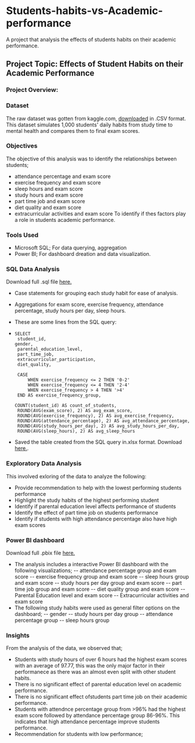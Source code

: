 # Students-habits-vs-Academic-performance
A project that analysis the effects of students habits on their academic performance.

## Project Topic: Effects of Student Habits on their Academic Performance

### Project Overview:

### Dataset
The raw dataset was gotten from kaggle.com, [downloaded](https://www.kaggle.com/datasets/jayaantanaath/student-habits-vs-academic-performance) in .CSV format. This dataset simulates 1,000 students' daily habits from study time to mental health and compares them to final exam scores.

### Objectives
The objective of this analysis was to identify the relationships between students;
- attendance percentage and exam score
- exercise frequency and exam score
- sleep hours and exam score
- study hours and exam score
- part time job and exam score
- diet quality and exam score
- extracurricular activities and exam score
To identify if thes factors play a role in students academic performance.

### Tools Used
- Microsoft SQL; For data querying, aggregation
- Power BI; For dashboard dreation and data visualization.

### SQL Data Analysis
Download full .sql file [here.](https://github.com/Nissi-Olugbode/Students-habits-vs-Academic-performance/blob/main/student%20habits.sql)
- Case statements for grouping each study habit for ease of analysis.
- Aggregations for exam score, exercise frequency, attendance percentage, study hours per day, sleep hours.
- These are some lines from the SQL query:
-  ```
   SELECT  
    student_id,
   gender,
    parental_education_level,
    part_time_job,
    extracurricular_participation,
    diet_quality,

    CASE
        WHEN exercise_frequency <= 2 THEN '0-2'
        WHEN exercise_frequency <= 4 THEN '2-4'
        WHEN exercise_frequency > 4 THEN '>4'
    END AS exercise_frequency_group,
   
   ```
   ```
   COUNT(student_id) AS count_of_students,
    ROUND(AVG(exam_score), 2) AS avg_exam_score,
    ROUND(AVG(exercise_frequency), 2) AS avg_exercise_frequency,
    ROUND(AVG(attendance_percentage), 2) AS avg_attendance_percentage,
    ROUND(AVG(study_hours_per_day), 2) AS avg_study_hours_per_day,
    ROUND(AVG(sleep_hours), 2) AS avg_sleep_hours
   ```
 
- Saved the table created from the SQL query in.xlsx format. Download [here.](https://github.com/Nissi-Olugbode/Students-habits-vs-Academic-performance/blob/main/students%20habits%20cleaned.xlsx).
  
### Exploratory Data Analysis
This involved exloring of the data to analyze the following:
- Provide recommendation to help with the lowest performing students performance
- Highlight the study habits of the highest performing student
- Identify if parental education level affects performance of students
- Identify the effect of part time job on students performance
- Identify if students with high attendance percentage also have high exam scores

### Power BI dashboard
Download full .pbix file [here.](https://github.com/Nissi-Olugbode/Students-habits-vs-Academic-performance/blob/main/students%20habits.pbix) 
- The analysis includes a interactive Power BI dashboard with the following visualizations;
  -- attendance percentage group and exam score
-- exercise frequency group and exam score
-- sleep hours group and exam score
-- study hours per day group and exam score
-- part time job group and exam score
-- diet quality group and exam score
-- Parental Education level and exam score
-- Extracurricular activities and exam score
- The following study habits were used as general filter options on the dashboard;
  -- gender
  -- study hours per day group
  -- attendance percentage group
  -- sleep hours group
  
### Insights
From the analysis of the data, we observed that;
- Students with study hours of over 6 hours had the highest exam scores with an average of 97.77, this was the only major factor in their performanece as there was an almost even split with other student habits.
- There is no significant effect of parental education level on academic performance.
- There is no significant effect ofstudents part time job on their academic performance.
- Students with attendnce percentage group from >96% had the highest exam score followed by attendance percentage group 86-96%. This indicates that high attendance percentage improve students performance.
- Recommendation for students with low performance;
